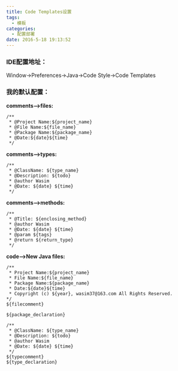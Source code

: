 ```yaml
---
title: Code Templates设置
tags:
  - 模板
categories:
  - 配置部署
date: 2016-5-18 19:13:52
---
```


### IDE配置地址：
Window->Preferences->Java->Code Style->Code Templates

### 我的默认配置：
**comments-->files:**
```
/**
 * @Project Name:${project_name}
 * @File Name:${file_name}
 * @Package Name:${package_name}
 * @Date:${date}${time}
 */
```

**comments-->types:**
```
/**
 * @ClassName: ${type_name}
 * @Description: ${todo}
 * @author Wasim
 * @Date: ${date} ${time}
 */
```

**comments-->methods:**
```
/**
 * @Title: ${enclosing_method}
 * @author Wasim
 * @Date: ${date} ${time}
 * @param ${tags}
 * @return ${return_type}
 */
```

**code-->New Java files:**
```
/** 
 * Project Name:${project_name} 
 * File Name:${file_name} 
 * Package Name:${package_name} 
 * Date:${date}${time} 
 * Copyright (c) ${year}, wasim37@163.com All Rights Reserved. 
*/  
${filecomment}  
  
${package_declaration} 

/**
 * @ClassName: ${type_name}
 * @Description: ${todo}
 * @author Wasim
 * @Date: ${date} ${time}
 */
${typecomment}  
${type_declaration}  
```
